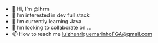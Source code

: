 - 👋 Hi, I’m @lhrm
- 👀 I’m interested in dev full stack
- 🌱 I’m currently learning Java
- 💞️ I’m looking to collaborate on ...
- 📫 How to reach me luizhenriquemarinhoFGA@gmail.com

<!---
lhrm/lhrm is a ✨ special ✨ repository because its `README.md` (this file) appears on your GitHub profile.
You can click the Preview link to take a look at your changes.
--->
